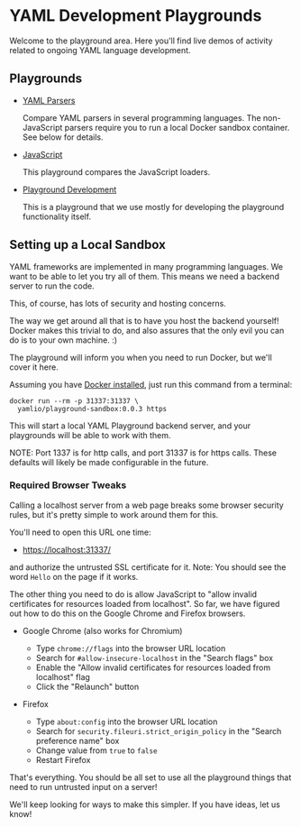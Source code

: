 ---
---
YAML Development Playgrounds
============================

Welcome to the playground area.
Here you'll find live demos of activity related to ongoing YAML language
development.

## Playgrounds

* [YAML Parsers](parser)

  Compare YAML parsers in several programming languages.
  The non-JavaScript parsers require you to run a local Docker sandbox
  container.
  See below for details.

* [JavaScript](javascript)

  This playground compares the JavaScript loaders.

* [Playground Development](devel)

  This is a playground that we use mostly for developing the playground
  functionality itself.

## Setting up a Local Sandbox

YAML frameworks are implemented in many programming languages.
We want to be able to let you try all of them.
This means we need a backend server to run the code.

This, of course, has lots of security and hosting concerns.

The way we get around all that is to have you host the backend yourself!
Docker makes this trivial to do, and also assures that the only evil you can do
is to your own machine. :)

The playground will inform you when you need to run Docker, but we'll cover it
here.

Assuming you have [Docker installed](https://docs.docker.com/get-docker/), just
run this command from a terminal:
```
docker run --rm -p 31337:31337 \
  yamlio/playground-sandbox:0.0.3 https
```

This will start a local YAML Playground backend server, and your playgrounds
will be able to work with them.

NOTE: Port 1337 is for http calls, and port 31337 is for https calls.
These defaults will likely be made configurable in the future.

### Required Browser Tweaks

Calling a localhost server from a web page breaks some browser security rules,
but it's pretty simple to work around them for this.

You'll need to open this URL one time:

* <https://localhost:31337/>

and authorize the untrusted SSL certificate for it.
Note: You should see the word `Hello` on the page if it works.

The other thing you need to do is allow JavaScript to "allow invalid
certificates for resources loaded from localhost".
So far, we have figured out how to do this on the Google Chrome and Firefox
browsers.

* Google Chrome (also works for Chromium)
  * Type `chrome://flags` into the browser URL location
  * Search for `#allow-insecure-localhost` in the "Search flags" box
  * Enable the "Allow invalid certificates for resources loaded from localhost"
    flag
  * Click the "Relaunch" button

* Firefox
  * Type `about:config` into the browser URL location
  * Search for `security.fileuri.strict_origin_policy` in the "Search
    preference name" box
  * Change value from `true` to `false`
  * Restart Firefox

That's everything.
You should be all set to use all the playground things that need to
run untrusted input on a server!

We'll keep looking for ways to make this simpler.
If you have ideas, let us know!
